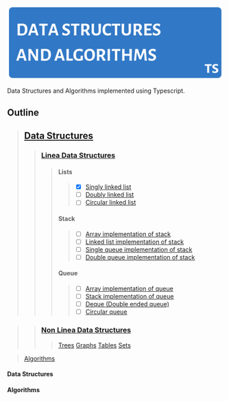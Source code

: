 ![Data Structures and Algorithms Banner](assets/images/repo-banner.png)

Data Structures and Algorithms implemented using Typescript.

## Outline
> ## [Data Structures](#data-structures) <br>
>> ### [Linea Data Structures](#linear-data-structures)
>>> #### Lists
>>>> - [x] [Singly linked list](src/data-structures/linear/lists/singly-linked-list.ts) <br>
>>>> - [ ] [Doubly linked list](src/data-structures/linear/lists/doubly-linked-list.ts) <br>
>>>> - [ ] [Circular linked list](src/data-structures/linear/lists/circular-linked-list.ts) <br>
>>> #### Stack 
>>>> - [ ] [Array implementation of stack](src/data-structures/linear/stack/array-implementation-of-stack.ts) <br>
>>>> - [ ] [Linked list implementation of stack](src/data-structures/linear/stack/linked-list-implementation-of-stack.ts) <br>
>>>> - [ ] [Single queue implementation of stack](src/data-structures/linear/stack/single-queue-implementation-of-stack.ts) <br>
>>>> - [ ] [Double queue implementation of stack](src/data-structures/linear/stack/double-queue-implementation-of-stack.ts) <br>
>>> #### Queue
>>>> - [ ] [Array implementation of queue](src/data-structures/linear/queue/array-implementation-of-queue.ts) <br>
>>>> - [ ] [Stack implementation of queue](src/data-structures/linear/queue/stack-implementation-of-queue.ts) <br>
>>>> - [ ] [Deque (Double ended queue)](src/data-structures/linear/queue/deque.ts) <br>
>>>> - [ ] [Circular queue](src/data-structures/linear/queue/circular-queue.ts) <br>

>> ### [Non Linea Data Structures](#non-linear-data-structures)
>>> [Trees](#linked-lists)
>>> [Graphs](#linked-lists)
>>> [Tables](#linked-lists)
>>> [Sets](#linked-lists)

> [Algorithms](#algorithms)

#### Data Structures


#### Algorithms